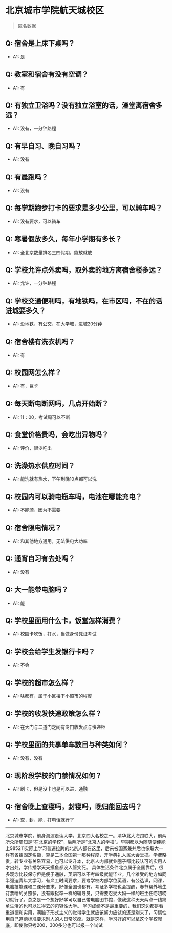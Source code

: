 # 北京城市学院航天城校区
> 匿名数据
## Q: 宿舍是上床下桌吗？
- A1: 是
## Q: 教室和宿舍有没有空调？
- A1: 有
## Q: 有独立卫浴吗？没有独立浴室的话，澡堂离宿舍多远？
- A1: 没有，一分钟路程
## Q: 有早自习、晚自习吗？
- A1: 没有
## Q: 有晨跑吗？
- A1: 没有
## Q: 每学期跑步打卡的要求是多少公里，可以骑车吗？
- A1: 没有要求，可以骑车
## Q: 寒暑假放多久，每年小学期有多长？
- A1: 全北京数量排名三四假期，能放就放
## Q: 学校允许点外卖吗，取外卖的地方离宿舍楼多远？
- A1: 允许，一分钟路程
## Q: 学校交通便利吗，有地铁吗，在市区吗，不在的话进城要多久？
- A1: 没地铁，有公交，在大学城，进城20分钟
## Q: 宿舍楼有洗衣机吗？
- A1: 有
## Q: 校园网怎么样？
- A1: 有，巨卡
## Q: 每天断电断网吗，几点开始断？
- A1: 11：00，考试周可以不断
## Q: 食堂价格贵吗，会吃出异物吗？
- A1: 评价，很少吃出
## Q: 洗澡热水供应时间？
- A1: 能洗就有热水，下午到晚10点都可以洗
## Q: 校园内可以骑电瓶车吗，电池在哪能充电？
- A1: 不能骑，因为不需要
## Q: 宿舍限电情况？
- A1: 和其他地方通用，无法供电大功率
## Q: 通宵自习有去处吗？
- A1: 没有
## Q: 大一能带电脑吗？
- A1: 能
## Q: 学校里面用什么卡，饭堂怎样消费？
- A1: 校园卡吃饭，打水，当做身份凭证考试
## Q: 学校会给学生发银行卡吗？
- A1: 不会
## Q: 学校的超市怎么样？
- A1: 啥都有，属于小区楼下小超市的程度
## Q: 学校的收发快递政策怎么样？
- A1: 在大门与二道门之间有专门收发点与快递柜
## Q: 学校里面的共享单车数目与种类如何？
- A1: 没有，没有
## Q: 现阶段学校的门禁情况如何？
- A1: 刷卡，但是没卡也是可以进，通融
## Q: 宿舍晚上查寝吗，封寝吗，晚归能回去吗？
- A1: 查，封，能，打电话就行了
***
北京城市学院，前身海淀走读大学，北京四大名校之一。清华北大海跑联大，前两所众所周知是“在北京的学校”，后两所是“北京人的学校”。早期都以为随随便便能上985211实际上学习普遍拉跨的北京人都在这里，后来被国家兼并后也像联大一样有省招固定名额，算是二本全国第一那种程度，开学典礼人民大会堂搞。学费略贵，转专业有关系容易，也可以专升本，北京人内部就业圈子都比较认可的实用人才出处，学传播学天天摸鱼都没人管笑死。
具体生活条件北京属于全国靠后，很多观念比较保守但是便于通融，英语可以不考四级就能毕业。几个难受的地方如同半强迫青年大学习，有义工时间要求，要考学校内部学位英语，有公选课，网课，电脑技能课和二课分要求，好像全国也都有。考证多学校也会提醒，春节帮外地生订票啥的关照多，没有跟狱卒一样的辅导员，只需要忍受大妈一样的班主任唠叨唠叨就行了。总之是一个想好好学可以自己带电脑图书馆，像我这种天天两点一线简单生活的也可以过得去的包容性大学。
学习成绩不是最重要的，我们这边都是看重道德和实用，满脑子形式主义的觉得学生就应该努力应试的还是别来了，习惯性用自己道德标准要求别人的人日常吃瘪。就是这样，学习好的可以拿这个学校兜底，即使你只考200，300多分也可以报一个试试